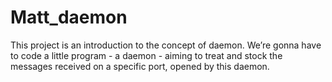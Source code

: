 # Matt_daemon
This project is an introduction to the concept of daemon. We’re gonna have to code a little program - a daemon - aiming to treat and stock the messages received on a specific port, opened by this daemon.
